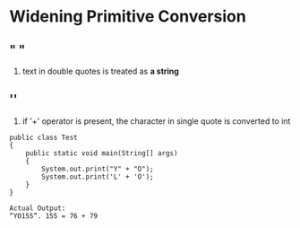 # Widening Primitive Conversion

## " "

1. text in double quotes is treated as **a string**

## ''

1. if '+' operator is present, the character in single quote is converted to int

```text
public class Test
{
    public static void main(String[] args)
    {
        System.out.print("Y" + "O");
        System.out.print('L' + 'O');
    }
}

Actual Output:
“YO155”. 155 = 76 + 79
```

